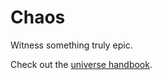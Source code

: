 # Chaos

Witness something truly epic.

Check out the [universe handbook](https://github.com/M3L6H/Chaos/wiki).
